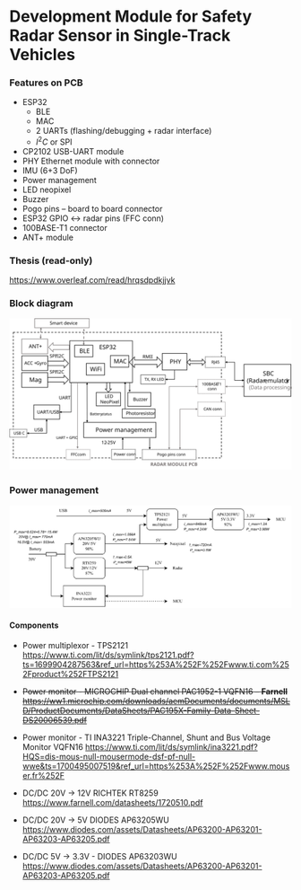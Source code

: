 # Development Module for Safety Radar Sensor in Single-Track Vehicles

### Features on PCB
* ESP32
    * BLE
    * MAC
    * 2 UARTs (flashing/debugging + radar interface)
    * $I^2C$ or SPI
* CP2102 USB-UART module
* PHY Ethernet module with connector
* IMU (6+3 DoF)
* Power management
* LED neopixel
* Buzzer
* Pogo pins – board to board connector
* ESP32 GPIO <-> radar pins (FFC conn)
* 100BASE-T1 connector
* ANT+ module

### Thesis (read-only)
https://www.overleaf.com/read/hrqsdpdkjjvk

### Block diagram

![](graphics/BlockDiagram_v3.svg)

### Power management

![](graphics/BlockDiagram-PowerManagement.svg)

#### Components

* Power multiplexor - TPS2121   
    https://www.ti.com/lit/ds/symlink/tps2121.pdf?ts=1699904287563&ref_url=https%253A%252F%252Fwww.ti.com%252Fproduct%252FTPS2121


* <del> Power monitor - MICROCHIP Dual channel PAC1952-1 VQFN16 – **Farnell**
    https://ww1.microchip.com/downloads/aemDocuments/documents/MSLD/ProductDocuments/DataSheets/PAC195X-Family-Data-Sheet-DS20006539.pdf

* Power monitor - TI INA3221 Triple-Channel, Shunt and Bus Voltage Monitor VQFN16
    https://www.ti.com/lit/ds/symlink/ina3221.pdf?HQS=dis-mous-null-mousermode-dsf-pf-null-wwe&ts=1700495007519&ref_url=https%253A%252F%252Fwww.mouser.fr%252F

* DC/DC 20V -> 12V RICHTEK RT8259   
    https://www.farnell.com/datasheets/1720510.pdf

* DC/DC 20V -> 5V DIODES AP63205WU  
    https://www.diodes.com/assets/Datasheets/AP63200-AP63201-AP63203-AP63205.pdf

* DC/DC 5V -> 3.3V - DIODES AP63203WU    
    https://www.diodes.com/assets/Datasheets/AP63200-AP63201-AP63203-AP63205.pdf